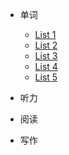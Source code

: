 * 单词

	* [List 1](/EnglishStudy/List1.md) 
	* [List 2](/EnglishStudy/List2.md)
	* [List 3](/EnglishStudy/List3.md)
	* [List 4](/EnglishStudy/List4.md)
	* [List 5](/EnglishStudy/List5.md)

* 听力
* 阅读
* 写作 